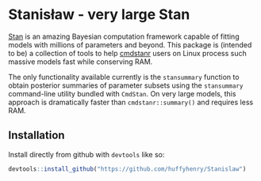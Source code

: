 # Stanisław - very large Stan

[Stan](https://mc-stan.org/) is an amazing Bayesian computation framework capable of fitting models with millions of parameters and beyond. This package is (intended to be) a collection of tools to help [cmdstanr](https://mc-stan.org/cmdstanr/) users on Linux process such massive models fast while conserving RAM.

The only functionality available currently is the `stansummary` function to obtain posterior summaries of parameter subsets using the `stansummary` command-line utility bundled with `CmdStan`. On very large models, this approach is dramatically faster than `cmdstanr::summary()` and requires less RAM.

## Installation

Install directly from github with `devtools` like so:

```r
devtools::install_github("https://github.com/huffyhenry/Stanislaw")
```
